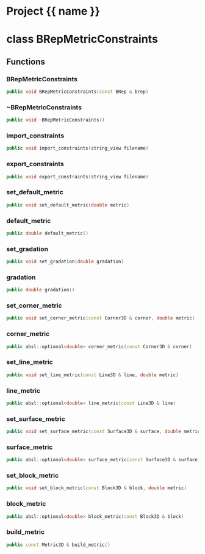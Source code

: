 <script setup>
import {useRoute} from 'vitepress'
const {path} = useRoute()
const tokens = path.split('/')
const words = tokens[2].split('-');
for (let i = 0; i < words.length; i++) {
    words[i] = words[i].charAt(0).toUpperCase() + words[i].slice(1);
    words[i] = words[i].replace('geode', 'Geode')
}
const name = words.join('-');
</script>
# Project {{ name }}

# class BRepMetricConstraints


## Functions

### BRepMetricConstraints

```cpp
public void BRepMetricConstraints(const BRep & brep)
```


### ~BRepMetricConstraints

```cpp
public void ~BRepMetricConstraints()
```


### import_constraints

```cpp
public void import_constraints(string_view filename)
```


### export_constraints

```cpp
public void export_constraints(string_view filename)
```


### set_default_metric

```cpp
public void set_default_metric(double metric)
```


### default_metric

```cpp
public double default_metric()
```


### set_gradation

```cpp
public void set_gradation(double gradation)
```


### gradation

```cpp
public double gradation()
```


### set_corner_metric

```cpp
public void set_corner_metric(const Corner3D & corner, double metric)
```


### corner_metric

```cpp
public absl::optional<double> corner_metric(const Corner3D & corner)
```


### set_line_metric

```cpp
public void set_line_metric(const Line3D & line, double metric)
```


### line_metric

```cpp
public absl::optional<double> line_metric(const Line3D & line)
```


### set_surface_metric

```cpp
public void set_surface_metric(const Surface3D & surface, double metric)
```


### surface_metric

```cpp
public absl::optional<double> surface_metric(const Surface3D & surface)
```


### set_block_metric

```cpp
public void set_block_metric(const Block3D & block, double metric)
```


### block_metric

```cpp
public absl::optional<double> block_metric(const Block3D & block)
```


### build_metric

```cpp
public const Metric3D & build_metric()
```




